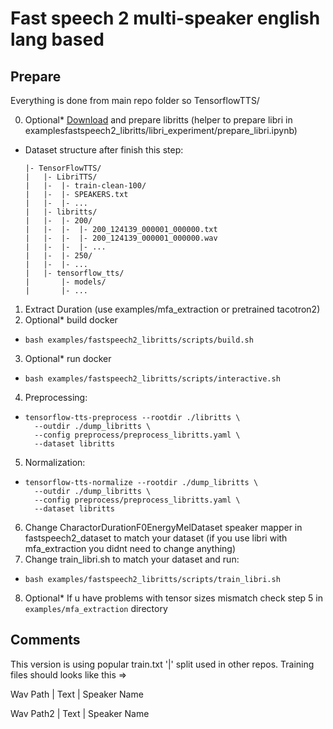 # Fast speech 2 multi-speaker english lang based

## Prepare
Everything is done from main repo folder so TensorflowTTS/

0. Optional* [Download](http://www.openslr.org/60/) and prepare libritts (helper to prepare libri in examplesfastspeech2_libritts/libri_experiment/prepare_libri.ipynb)
- Dataset structure after finish this step:
    ```
    |- TensorFlowTTS/
    |   |- LibriTTS/
    |   |-  |- train-clean-100/
    |   |-  |- SPEAKERS.txt
    |   |-  |- ...
    |   |- libritts/
    |   |-  |- 200/
    |   |-  |-  |- 200_124139_000001_000000.txt
    |   |-  |-  |- 200_124139_000001_000000.wav
    |   |-  |-  |- ...
    |   |-  |- 250/
    |   |-  |- ...
    |   |- tensorflow_tts/
    |       |- models/
    |       |- ...
    ``` 
1. Extract Duration (use examples/mfa_extraction or pretrained tacotron2) 
2. Optional* build docker 
- ```
  bash examples/fastspeech2_libritts/scripts/build.sh
  ```
3. Optional* run docker
- ```
  bash examples/fastspeech2_libritts/scripts/interactive.sh
  ```
4. Preprocessing:
- ```
  tensorflow-tts-preprocess --rootdir ./libritts \
    --outdir ./dump_libritts \
    --config preprocess/preprocess_libritts.yaml \
    --dataset libritts
  ```

5. Normalization:
- ```
  tensorflow-tts-normalize --rootdir ./dump_libritts \
    --outdir ./dump_libritts \
    --config preprocess/preprocess_libritts.yaml \
    --dataset libritts
  ```

6. Change CharactorDurationF0EnergyMelDataset speaker mapper in fastspeech2_dataset to match your dataset (if you use libri with mfa_extraction you didnt need to change anything)
7. Change train_libri.sh to match your dataset and run:
- ```
  bash examples/fastspeech2_libritts/scripts/train_libri.sh
  ```
8. Optional* If u have problems with tensor sizes mismatch check step 5 in `examples/mfa_extraction` directory

## Comments

This version is using popular train.txt '|' split used in other repos. Training files should looks like this =>

Wav Path | Text | Speaker Name

Wav Path2 | Text | Speaker Name

